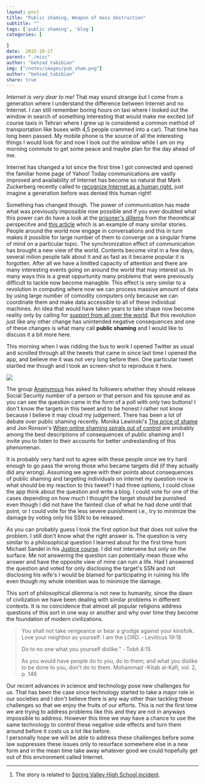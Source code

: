 ```yaml
---
layout: post
title: "Public shaming, Weapon of mass destruction"
subtitle: ""
tags: ['public shaming', 'blog']
categories: [

]
date:  2015-10-27
parent: "./misc"
author: "behzad_tabibian"
img: ["/notes/images/pub_sham.png"]
author: "behzad_tabibian"
share: true
---
```

*Internet is very dear to me!* That may sound strange but I come from a generation where I understand the difference between Internet and no Internet. I can still remember boring hours on taxi where I looked out the window in search of something interesting that would make me excited (of course taxis in Tehran where I grew up is considered a common method of transportation like buses with 4,5 people crammed into a car). That time has long been passed. My mobile phone is the source of all the interesting things I would look for and now I look out the window while I am on my morning commute to get some peace and maybe plan for the day ahead of me.

Internet has changed a lot since the first time I got connected and opened the familiar home page of Yahoo! Today communications are vastly improved and availability of Internet has become so natural that Mark Zuckerberg recently called to [recognize Internet as a human right](https://www.facebook.com/isconnectivityahumanright), just imagine a generation before was denied this human right!

Something has changed though. The power of communication has made what was previously impossible now possible and if you ever doubted what this power can do have a look at the [prisoner's dillema](https://en.wikipedia.org/wiki/Prisoner%27s_dilemma) from the theoretical perspecitve and [this article](http://www.bbc.com/news/world-asia-34409343) which is an example of many similar stories. People around the world now engage in conversations and this in turn makes it possible for large number of them to converge on a singular frame of mind on a particular topic. The synchronization effect of communication has brought a new view of the world. Contents become viral in a few days, several milion people talk about it and as fast as it became popular it is forgotten. After all we have a limitted capacity of attention and there are many interesting events going on around the world that may interest us. In many ways this is a great oppurtunity many problems that were previously difficult to tackle now become managble. This effect is very similar to a revolution in computing where now we can process massive amount of data by using large number of comodity computers only because we can coordinate them and make data accessible to all of these individual machines. An idea that would have taken years to take shape now become reality only by calling for [support from all over the world](https://www.kickstarter.com/projects/2106691934/blocks-the-worlds-first-modular-smartwatch?utm_source=facebook&utm_medium=cpc&utm_campaign=reatargeting-search&gclid=CKPDvuW14sgCFYhAGwodiQIGhg). But this revolution just like any other change has unintended negative consequences and one of these changes is what many call **public shaming** and I would like to discuss it a bit more here.

This morning when I was ridding the bus to work I opened Twitter as usual and scrolled through all the tweets that came in since last time I opened the app, and believe me it was not very long before then. One particular tweet startled me though and I took an screen-shot to reproduce it here.<br>

<img src="{{site.baseurl}}/notes/images/pub_sham.png" align="middle" class="image left">

The group [Ananymous](https://en.wikipedia.org/wiki/Anonymous_%28group%29) has asked its followers whether they should release Social Security number of a person or that person and his spouse and as you can see the question came in the form of a poll with only two buttons! I don't know the targets in this tweet and to be honest I rather not know because I believe it may cloud my judgement. There has been a lot of debate over public shaming recently. Monika Lewinski's [The price of shame](https://www.ted.com/talks/monica_lewinsky_the_price_of_shame?language=en) and Jon Ronson's [When online shaming spirals out of control](https://www.ted.com/talks/jon_ronson_what_happens_when_online_shaming_spirals_out_of_control?language=en) are probably among the best descriptions of consequences of public shaming and I invite you to listen to their accounts for better undrestanding of this phenomenan.

It is probably very hard not to agree with these people once we try hard enough to go pass the wrong those who became targets did (if they actually did any wrong). Assuming we agree with their points about consequences of public shaming and targeting individuals on internet my question now is what should be my reaction to this tweet? I had three options, I could close the app think about the question and write a blog. I could vote for one of the cases depending on how much I thought the target should be punished even though I did not have the faintest clue of what he had done until that point, or I could vote for the less severe punishment i.e., try to minimize the damage by voting only his SSN to be released.

As you can probably guess I took the first option but that does not solve the problem. I still don't know what the right answer is. The question is very similar to a philosophical question I learned about for the first time from Michael Sandel in his [Justice course](https://www.youtube.com/watch?feature=player_embedded&v=kBdfcR-8hEY#t=36). I did not intervene but only on the surface. Me not answering the question can potentially mean those who answer and have the opposite view of mine can ruin a life. Had I answered the question and voted for only disclosing the target's SSN and not disclosing his wife's I would be blamed for participating in ruining his life even though my whole intention was to minimize the damage.

This sort of philosophical dilemma is not new to humanity, since the dawn of civilization we have been dealing with similar problems in different contexts. It is no coincidence that almost all popular religions address questions of this sort in one way or another and why over time they become the foundation of modern civilizations.

> You shall not take vengeance or bear a grudge against your kinsfolk. Love your neighbor as yourself: I am the LORD.
 - Leviticus 19:18
>
> Do to no one what you yourself dislike."
 - Tobit 4:15
>
> As you would have people do to you, do to them; and what you dislike to be done to you, don't do to them.
  Mohammad -Kitab al-Kafi, vol. 2, p. 146

Our recent advances in science and technology pose new challenges for us. That has been the case since technology started to take a major role in our societies and I don't believe there is any way other than tackling these challenges so that we enjoy the fruits of our efforts. This is not the first time we are trying to address problems like this and they are not in anyways impossible to address. However this time we may have a chance to use the same technology to control these negative side effects and turn them around before it costs us a lot like before. <br>I personally hope we will be able to address these challenges before some law suppresses these issues only to resurface somewhere else in a new form and in the mean time take away whatever good we could hopefully get out of this environment called Internet.

----

1. The story is related to [Spring Valley High School incident](http://www.slate.com/articles/news_and_politics/politics/2015/10/spring_valley_high_school_resource_officer_ben_field_s_violent_arrest_of.html).
